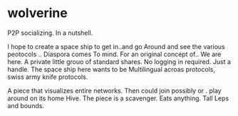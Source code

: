 # wolverine
P2P socializing. In a nutshell. 

I hope to create a space ship to get in..and go
Around and see the various peotocols .. Diaspora comes 
To mind.  For an original concept of.. We are here. 
A private little grouo of standard shares. No logging in required.
Just a handle. The space ship here wants to be 
Multilingual acroas protocols, swiss army knife protocols.

A piece that visualizes entire networks.
Then could join possibly or .  play around on its home
Hive. The piece is a scavenger. Eats anything. Tall 
Leps and bounds. 
